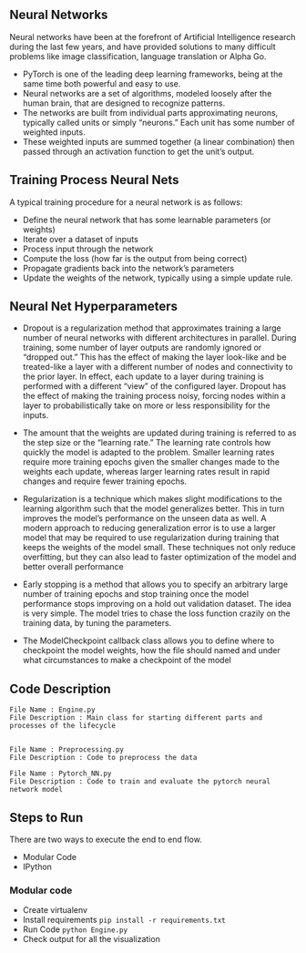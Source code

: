 ## Neural Networks

Neural networks have been at the forefront of Artificial Intelligence research during the last few years, and have provided solutions to many difficult problems like image classification, language translation or Alpha Go. 
- PyTorch is one of the leading deep learning frameworks, being at the same time both powerful and easy to use.
- Neural networks are a set of algorithms, modeled loosely after the human brain, that are designed to recognize patterns. 
- The networks are built from individual parts approximating neurons, typically called units or simply “neurons.” Each unit has some number of weighted inputs. 
- These weighted inputs are summed together (a linear combination) then passed through an activation function to get the unit’s output.


## Training Process Neural Nets

A typical training procedure for a neural network is as follows:
- Define the neural network that has some learnable parameters (or weights)
- Iterate over a dataset of inputs
- Process input through the network
- Compute the loss (how far is the output from being correct)
- Propagate gradients back into the network’s parameters
- Update the weights of the network, typically using a simple update rule.

## Neural Net Hyperparameters

- Dropout is a regularization method that approximates training a large number of neural networks with different architectures in parallel.
During training, some number of layer outputs are randomly ignored or “dropped out.” This has the effect of making the layer look-like and be treated-like a layer with a different number of nodes and connectivity to the prior layer. In effect, each update to a layer during training is performed with a different “view” of the configured layer.
Dropout has the effect of making the training process noisy, forcing nodes within a layer to probabilistically take on more or less responsibility for the inputs.

- The amount that the weights are updated during training is referred to as the step size or the “learning rate.”
The learning rate controls how quickly the model is adapted to the problem. Smaller learning rates require more training epochs given the smaller changes made to the weights each update, whereas larger learning rates result in rapid changes and require fewer training epochs.

- Regularization is a technique which makes slight modifications to the learning algorithm such that the model generalizes better. This in turn improves the model’s performance on the unseen data as well.
A modern approach to reducing generalization error is to use a larger model that may be required to use regularization during training that keeps the weights of the model small. These techniques not only reduce overfitting, but they can also lead to faster optimization of the model and better overall performance

- Early stopping is a method that allows you to specify an arbitrary large number of training epochs and stop training once the model performance stops improving on a hold out validation dataset.
The idea is very simple. The model tries to chase the loss function crazily on the training data, by tuning the parameters.

- The ModelCheckpoint callback class allows you to define where to checkpoint the model weights, how the file should named and under what circumstances to make a checkpoint of the model



## Code Description


    File Name : Engine.py
    File Description : Main class for starting different parts and processes of the lifecycle


    File Name : Preprocessing.py
    File Description : Code to preprocess the data
    
    File Name : Pytorch_NN.py
    File Description : Code to train and evaluate the pytorch neural network model


## Steps to Run

There are two ways to execute the end to end flow.

- Modular Code
- IPython

### Modular code

- Create virtualenv
- Install requirements `pip install -r requirements.txt`
- Run Code `python Engine.py`
- Check output for all the visualization


